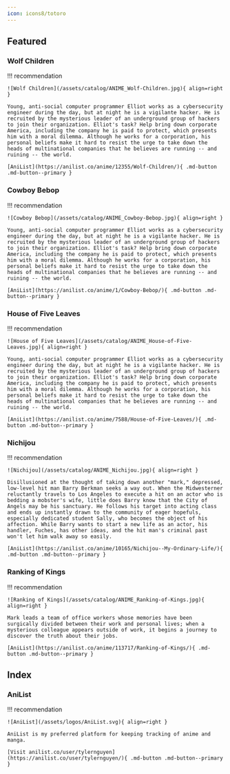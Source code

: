 ```yaml
---
icon: icons8/totoro
---
```


## Featured

### Wolf Children

!!! recommendation

    ![Wolf Children](/assets/catalog/ANIME_Wolf-Children.jpg){ align=right }

    Young, anti-social computer programmer Elliot works as a cybersecurity engineer during the day, but at night he is a vigilante hacker. He is recruited by the mysterious leader of an underground group of hackers to join their organization. Elliot's task? Help bring down corporate America, including the company he is paid to protect, which presents him with a moral dilemma. Although he works for a corporation, his personal beliefs make it hard to resist the urge to take down the heads of multinational companies that he believes are running -- and ruining -- the world.

    [AniList](https://anilist.co/anime/12355/Wolf-Children/){ .md-button .md-button--primary } 

### Cowboy Bebop

!!! recommendation

    ![Cowboy Bebop](/assets/catalog/ANIME_Cowboy-Bebop.jpg){ align=right }

    Young, anti-social computer programmer Elliot works as a cybersecurity engineer during the day, but at night he is a vigilante hacker. He is recruited by the mysterious leader of an underground group of hackers to join their organization. Elliot's task? Help bring down corporate America, including the company he is paid to protect, which presents him with a moral dilemma. Although he works for a corporation, his personal beliefs make it hard to resist the urge to take down the heads of multinational companies that he believes are running -- and ruining -- the world.

    [AniList](https://anilist.co/anime/1/Cowboy-Bebop/){ .md-button .md-button--primary } 

### House of Five Leaves

!!! recommendation

    ![House of Five Leaves](/assets/catalog/ANIME_House-of-Five-Leaves.jpg){ align=right }

    Young, anti-social computer programmer Elliot works as a cybersecurity engineer during the day, but at night he is a vigilante hacker. He is recruited by the mysterious leader of an underground group of hackers to join their organization. Elliot's task? Help bring down corporate America, including the company he is paid to protect, which presents him with a moral dilemma. Although he works for a corporation, his personal beliefs make it hard to resist the urge to take down the heads of multinational companies that he believes are running -- and ruining -- the world.

    [AniList](https://anilist.co/anime/7588/House-of-Five-Leaves/){ .md-button .md-button--primary } 

### Nichijou

!!! recommendation

    ![Nichijou](/assets/catalog/ANIME_Nichijou.jpg){ align=right }

    Disillusioned at the thought of taking down another "mark," depressed, low-level hit man Barry Berkman seeks a way out. When the Midwesterner reluctantly travels to Los Angeles to execute a hit on an actor who is bedding a mobster's wife, little does Barry know that the City of Angels may be his sanctuary. He follows his target into acting class and ends up instantly drawn to the community of eager hopefuls, especially dedicated student Sally, who becomes the object of his affection. While Barry wants to start a new life as an actor, his handler, Fuches, has other ideas, and the hit man's criminal past won't let him walk away so easily.

    [AniList](https://anilist.co/anime/10165/Nichijou--My-Ordinary-Life/){ .md-button .md-button--primary }

### Ranking of Kings

!!! recommendation

    ![Ranking of Kings](/assets/catalog/ANIME_Ranking-of-Kings.jpg){ align=right }

    Mark leads a team of office workers whose memories have been surgically divided between their work and personal lives; when a mysterious colleague appears outside of work, it begins a journey to discover the truth about their jobs.

    [AniList](https://anilist.co/anime/113717/Ranking-of-Kings/){ .md-button .md-button--primary }

## Index

### AniList

!!! recommendation

    ![AniList](/assets/logos/AniList.svg){ align=right }

    AniList is my preferred platform for keeping tracking of anime and manga.

    [Visit anilist.co/user/tylernguyen](https://anilist.co/user/tylernguyen/){ .md-button .md-button--primary }
